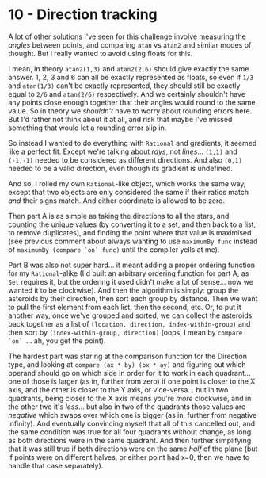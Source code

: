 # 10 - Direction tracking
A lot of other solutions I've seen for this challenge involve measuring the _angles_ between points, and comparing `atan` vs `atan2` and similar modes of thought. But I really wanted to avoid using floats for this.

I mean, in theory `atan2(1,3)` and `atan2(2,6)` should give exactly the same answer. 1, 2, 3 and 6 can all be exactly represented as floats, so even if `1/3` and `atan(1/3)` can't be exactly represented, they should still be exactly equal to `2/6` and `atan(2/6)` respectively. And we certainly shouldn't have any points close enough together that their angles would round to the same value. So in theory we _shouldn't_ have to worry about rounding errors here. But I'd rather not think about it at all, and risk that maybe I've missed something that would let a rounding error slip in.

So instead I wanted to do everything with `Rational` and gradients, it seemed like a perfect fit. Except we're talking about _rays_, not _lines_... `(1,1)` and `(-1,-1)` needed to be considered as different directions. And also `(0,1)` needed to be a valid direction, even though its gradient is undefined.

And so, I rolled my own `Rational`-like object, which works the same way, except that two objects are only considered the same if their ratios match _and_ their signs match. And either coordinate is allowed to be zero.

Then part A is as simple as taking the directions to all the stars, and counting the unique values (by converting it to a set, and then back to a list, to remove duplicates), and finding the point where that value is maximised (see previous comment about always wanting to use `maximumBy func` instead of ``maximumBy (compare `on` func)`` until the compiler yells at me).

Part B was also not super hard... it meant adding a proper ordering function for my `Rational`-alike (I'd built an arbitrary ordering function for part A, as `Set` requires it, but the ordering it used didn't make a lot of sense... now we wanted it to be clockwise). And then the algorithm is simply: group the asteroids by their direction, then sort each group by distance. Then we want to pull the first element from each list, then the second, etc. Or, to put it another way, once we've grouped and sorted, we can collect the asteroids back together as a list of `(location, direction, index-within-group)` and then sort by `(index-within-group, direction)` (oops, I mean by ``compare `on` ``... ah, you get the point).

The hardest part was staring at the comparison function for the Direction type, and looking at `compare (ax * by) (bx * ay)` and figuring out which operand should go on which side in order for it to work in each quadrant... one of those is larger (as in, further from zero) if one point is closer to the X axis, and the other is closer to the Y axis, or vice-versa... but in two quadrants, being closer to the X axis means you're _more_ clockwise, and in the other two it's _less_... but also in two of the quadrants those values are _negative_ which swaps over which one is bigger (as in, further from negative infinity). And eventually convincing myself that all of this cancelled out, and the same condition was true for all four quadrants without change, as long as both directions were in the same quadrant. And then further simplifying that it was still true if both directions were on the same _half_ of the plane (but if points were on different halves, or either point had x=0, then we have to handle that case separately).
